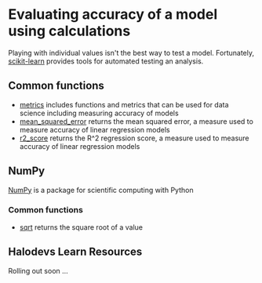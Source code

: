 # Evaluating accuracy of a model using calculations

Playing with individual values isn't the best way to test a model. Fortunately, [scikit-learn](https://scikit-learn.org/) provides tools for automated testing an analysis.

## Common functions

- [metrics](https://scikit-learn.org/stable/modules/classes.html?highlight=metrics#module-sklearn.metrics) includes functions and metrics that can be used for data science including measuring accuracy of models
- [mean_squared_error](https://scikit-learn.org/stable/modules/generated/sklearn.metrics.mean_squared_error.html#sklearn.metrics.mean_squared_error) returns the mean squared error, a measure used to measure accuracy of linear regression models
- [r2_score](https://scikit-learn.org/stable/modules/generated/sklearn.metrics.r2_score.html#sklearn.metrics.r2_score) returns the R^2 regression score, a measure used to measure accuracy of linear regression models

## NumPy

[NumPy](https://numpy.org/) is a package for scientific computing with Python

### Common functions

- [sqrt](https://numpy.org/doc/1.18/reference/generated/numpy.sqrt.html?highlight=sqrt#numpy.sqrt) returns the square root of a value

## Halodevs Learn Resources

Rolling out soon ...